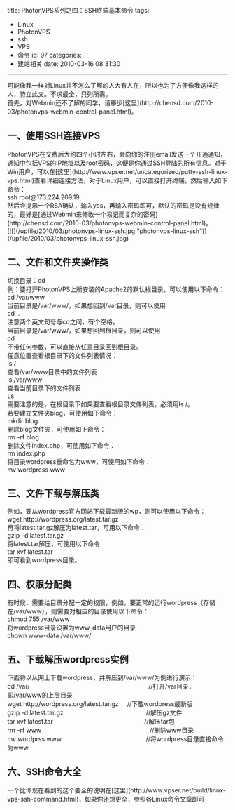 title: PhotonVPS系列之四：SSH终端基本命令
tags:
  - Linux
  - PhotonVPS
  - ssh
  - VPS
  - 命令
id: 97
categories:
  - 建站相关
date: 2010-03-16 08:31:30
---

<div id="_mcePaste">可能像我一样对Linux并不怎么了解的人大有人在，所以也为了方便像我这样的人，特立此文。不求最全，只列所需。</div>
<div id="_mcePaste"><!--more--></div>
<div>首先，对Webmin还不了解的同学，请移步[这里](http://chensd.com/2010-03/photonvps-webmin-control-panel.html)。</div>

## 一、使用SSH连接VPS

<div>PhotonVPS在交费后大约四个小时左右，会向你的注册email发送一个开通通知，通知中包括VPS的IP地址以及root密码，这便是你通过SSH登陆的所有信息。对于Win用户，可以在[这里](http://www.vpser.net/uncategorized/putty-ssh-linux-vps.html)查看详细连接方法，对于Linux用户，可以直接打开终端，然后输入如下命令：</div>
<div>ssh root@173.224.209.19</div>
<div>然后会提示一个RSA确认，输入yes，再输入密码即可，默认的密码是没有规律的，最好是[通过Webmin来修改一个易记而复杂的密码](http://chensd.com/2010-03/photonvps-webmin-control-panel.html)。</div>
<div>[![](/upfile/2010/03/photonvps-linux-ssh.jpg "photonvps-linux-ssh")](/upfile/2010/03/photonvps-linux-ssh.jpg)</div>

## 二、文件和文件夹操作类

<div id="_mcePaste">切换目录：cd</div>
<div id="_mcePaste">例：要打开PhotonVPS上所安装的Apache2的默认根目录，可以使用以下命令：</div>
<div id="_mcePaste">cd /var/www</div>
<div id="_mcePaste">当前目录是/var/www/，如果想回到/var目录，则可以使用</div>
<div id="_mcePaste">cd ..</div>
<div id="_mcePaste">注意两个英文句号与cd之间，有个空格。</div>
<div id="_mcePaste">当前目录是/var/www/，如果想回到根目录，则可以使用</div>
<div id="_mcePaste">cd</div>
<div id="_mcePaste">不带任何参数，可以直接从任意目录回到根目录。</div>
<div id="_mcePaste">任意位置查看根目录下的文件列表情况：</div>
<div id="_mcePaste">ls /</div>
<div id="_mcePaste">查看/var/www目录中的文件列表</div>
<div id="_mcePaste">ls /var/www</div>
<div id="_mcePaste">查看当前目录下的文件列表</div>
<div id="_mcePaste">Ls</div>
<div id="_mcePaste">需要注意的是，在根目录下如果要查看根目录文件列表，必须用ls /。</div>
<div id="_mcePaste">若要建立文件夹blog，可使用如下命令：</div>
<div id="_mcePaste">mkdir blog</div>
<div id="_mcePaste">删除blog文件夹，可使用如下命令：</div>
<div id="_mcePaste">rm –rf blog</div>
<div id="_mcePaste">删除文件index.php，可使用如下命令：</div>
<div id="_mcePaste">rm index.php</div>
<div id="_mcePaste">将目录wordpress重命名为www，可使用如下命令：</div>
<div id="_mcePaste">mv wordpress www</div>

## 三、文件下载与解压类

<div id="_mcePaste">例如，要从wordpress官方网站下载最新版的wp，则可以使用以下命令：</div>
<div id="_mcePaste">wget http://wordpress.org/latest.tar.gz</div>
<div id="_mcePaste">再将latest.tar.gz解压为latest.tar，可用以下命令：</div>
<div id="_mcePaste">gzip –d latest.tar.gz</div>
<div id="_mcePaste">将latest.tar解压，可使用以下命令</div>
<div id="_mcePaste">tar xvf latest.tar</div>
<div id="_mcePaste">即可看到wordpress目录。</div>

## 四、权限分配类

<div id="_mcePaste">有时候，需要给目录分配一定的权限，例如，要正常的运行wordpress（存储在/var/www），则需要对相应的目录使用以下命令：</div>
<div id="_mcePaste">chmod 755 /var/www</div>
<div id="_mcePaste">将wordpress目录设置为www-data用户的目录</div>
<div id="_mcePaste">chown www-data /var/www/</div>

## 五、下载解压wordpress实例

<div id="_mcePaste">下面将以从网上下载wordpress，并解压到/var/www/为例进行演示：</div>
<div id="_mcePaste">cd /var/                                                                     //打开/var目录，即/var/www的上层目录</div>
<div id="_mcePaste">wget http://wordpress.org/latest.tar.gz     //下载wordpress最新版</div>
<div id="_mcePaste">gzip -d latest.tar.gz                                                //解压gz文件</div>
<div id="_mcePaste">tar xvf latest.tar                                                     //解压tar包</div>
<div id="_mcePaste">rm –rf www                                                               //删除www目录</div>
<div id="_mcePaste">mv wordprss www                                                 //将wordpress目录直接命令为www</div>

## 六、SSH命令大全

<div id="_mcePaste">一个比你现在看到的这个要全的说明在[这里](http://www.vpser.net/build/linux-vps-ssh-command.html)，如果你还想更全，参照各Linux命令文章即可</div>